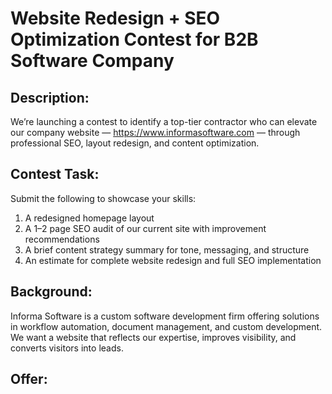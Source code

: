 # Website Redesign + SEO Optimization Contest for B2B Software Company

## Description:
We’re launching a contest to identify a top-tier contractor who can elevate our company website — https://www.informasoftware.com — through professional SEO, layout redesign, and content optimization.

## Contest Task:
Submit the following to showcase your skills:
1. A redesigned homepage layout
2. A 1–2 page SEO audit of our current site with improvement recommendations
3. A brief content strategy summary for tone, messaging, and structure
4. An estimate for complete website redesign and full SEO implementation

## Background:
Informa Software is a custom software development firm offering solutions in workflow automation, document management, and custom development. We want a website that reflects our expertise, improves visibility, and converts visitors into leads.

## Offer:
